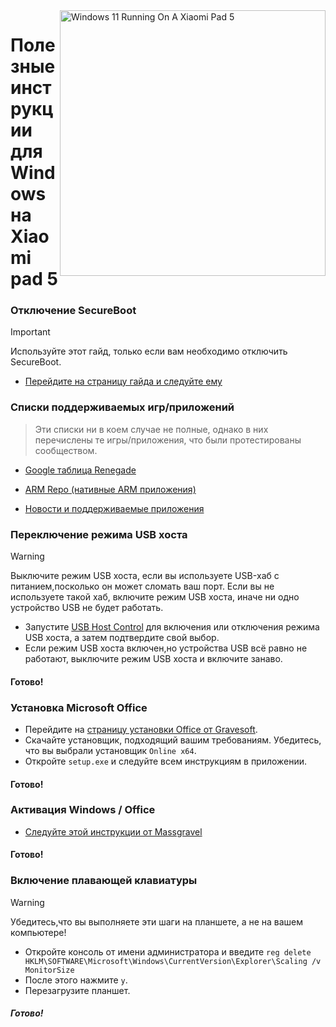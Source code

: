 <img align="right" src="https://raw.githubusercontent.com/erdilS/Port-Windows-11-Xiaomi-Pad-5/main/nabu.png" width="425" alt="Windows 11 Running On A Xiaomi Pad 5">

# Полезные инструкции для Windows на Xiaomi pad 5

### Отключение SecureBoot
> [!Important]
> Используйте этот гайд, только если вам необходимо отключить SecureBoot.

- [Перейдите на страницу гайда и следуйте ему](/guide/Russian/disable-secureboot-ru.md)

### Списки поддерживаемых игр/приложений
> Эти списки ни в коем случае не полные, однако в них перечислены те игры/приложения, что были протестированы сообществом.

- [Google таблица Renegade](https://docs.google.com/spreadsheets/d/1XYuoySgYQE0HL573sA-0RGMX7I4lt5rWJuQ8Z8yRJNY/edit?usp=drivesdk)

- [ARM Repo (нативные ARM приложения)](https://armrepo.ver.lt/)

- [Новости и поддерживаемые приложения](https://windowsonarm.org/)


### Переключение режима USB хоста
> [!WARNING]
> Выключите режим USB хоста, если вы используете USB-хаб с питанием,посколько он может сломать ваш порт. Если вы не используете такой хаб, включите режим USB хоста, иначе ни одно устройство USB не будет работать.

- Запустите [USB Host Control](https://github.com/Misha803/My-Scripts/releases/tag/USB-Host-Mode-Control) для включения или отключения режима USB хоста, а затем подтвердите свой выбор.
- Если режим USB хоста включен,но устройства USB всё равно не работают, выключите режим USB хоста и включите занаво.

#### Готово!


### Установка Microsoft Office
- Перейдите на [страницу установки Office от Gravesoft](https://gravesoft.dev/office_c2r_links).
- Скачайте установщик, подходящий вашим требованиям. Убедитесь, что вы выбрали установщик `Online x64`.
- Откройте `setup.exe` и следуйте всем инструкциям в приложении.

#### Готово!


### Активация Windows / Office
- [Следуйте этой инструкции от Massgravel](https://github.com/massgravel/Microsoft-Activation-Scripts)

#### Готово!


### Включение плавающей клавиатуры
> [!WARNING]  
> Убедитесь,что вы выполняете эти шаги на планшете, а не на вашем компьютере!

- Откройте консоль от имени администратора и введите ```reg delete HKLM\SOFTWARE\Microsoft\Windows\CurrentVersion\Explorer\Scaling /v MonitorSize```
- После этого нажмите `y`.
- Перезагрузите планшет.

##### Готово!

